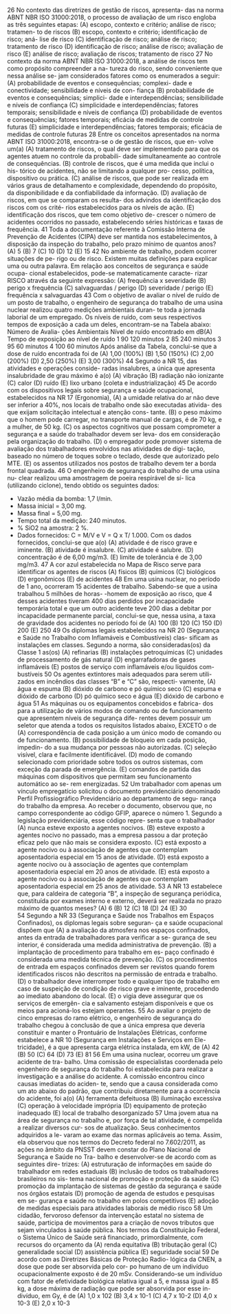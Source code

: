 26
No contexto das diretrizes de gestão de riscos, apresenta-
das na norma ABNT NBR ISO 31000:2018, o processo de
avaliação de um risco engloba as três seguintes etapas:
(A) escopo, contexto e critério; análise de risco; tratamen-
to de riscos
(B) escopo, contexto e critério; identificação de risco; aná-
lise de risco
(C) identificação de risco; análise de risco; tratamento de
risco
(D) identificação de risco; análise de risco; avaliação de
risco
(E) análise de risco; avaliação de riscos; tratamento de
risco
27
No contexto da norma ABNT NBR ISO 31000:2018, a
análise de riscos tem como propósito compreender a na-
tureza do risco, sendo conveniente que nessa análise se-
jam considerados fatores como os enumerados a seguir:
(A) probabilidade de eventos e consequências; complexi-
dade e conectividade; sensibilidade e níveis de con-
fiança
(B) probabilidade de eventos e consequências; simplici-
dade e interdependências; sensibilidade e níveis de
confiança
(C) simplicidade e interdependências; fatores temporais;
sensibilidade e níveis de confiança
(D) probabilidade de eventos e consequências; fatores
temporais; eficácia de medidas de controle futuras
(E) simplicidade e interdependências; fatores temporais;
eficácia de medidas de controle futuras
28
Entre os conceitos apresentados na norma ABNT ISO
31000:2018, encontra-se o de gestão de riscos, que en-
volve um(a)
(A) tratamento de riscos, o qual deve ser implementado
para que os agentes atuem no controle da probabili-
dade simultaneamente ao controle de consequências.
(B) controle de riscos, que é uma medida que inclui o his-
tórico de acidentes, não se limitando a qualquer pro-
cesso, política, dispositivo ou prática.
(C) análise de riscos, que pode ser realizada em vários
graus de detalhamento e complexidade, dependendo
do propósito, da disponibilidade e da confiabilidade da
informação.
(D) avaliação de riscos, em que se comparam os resulta-
dos advindos da identificação dos riscos com os crité-
rios estabelecidos para os níveis de ação.
(E) identificação dos riscos, que tem como objetivo de-
crescer o número de acidentes ocorridos no passado,
estabelecendo séries históricas e taxas de frequência.
41
Toda a documentação referente à Comissão Interna de
Prevenção de Acidentes (CIPA) deve ser mantida nos
estabelecimentos, à disposição da inspeção do trabalho,
pelo prazo mínimo de quantos anos?
(A) 5
(B) 7
(C) 10
(D) 12
(E) 15
42
No ambiente de trabalho, podem ocorrer situações de pe-
rigo ou de risco. Existem muitas definições para explicar
uma ou outra palavra.
Em relação aos conceitos de segurança e saúde ocupa-
cional estabelecidos, pode-se matematicamente caracte-
rizar RISCO através da seguinte expressão:
(A) frequência x severidade
(B) perigo x frequência
(C) salvaguardas / perigo
(D) severidade / perigo
(E) frequência x salvaguardas
43
Com o objetivo de avaliar o nível de ruído de um posto de
trabalho, o engenheiro de segurança do trabalho de uma
usina nuclear realizou quatro medições ambientais duran-
te toda a jornada laborial de um empregado. Os níveis de
ruído, com seus respectivos tempos de exposição a cada
um deles, encontram-se na Tabela abaixo:
Número de Avalia-
ções Ambientais
Nível de ruído
encontrado em dB(A)
Tempo de exposição
ao nível de ruído
1
90
120 minutos
2
85
240 minutos
3
95
60 minutos
4
100
60 minutos
Após análise da Tabela, conclui-se que a dose de ruído
encontrada foi de
(A) 1,00 (100%)
(B) 1,50 (150%)
(C) 2,00 (200%)
(D) 2,50 (250%)
(E) 3,00 (300%)
44
Segundo a NR 15, das atividades e operações conside-
radas insalubres, a única que apresenta insalubridade de
grau máximo é a(o)
(A) vibração
(B) radiação não ionizante
(C) calor
(D) ruído
(E) lixo urbano (coleta e industrialização)
45
De acordo com os dispositivos legais sobre segurança e
saúde ocupacional, estabelecidos na NR 17 (Ergonomia),
(A) a umidade relativa do ar não deve ser inferior a 40%,
nos locais de trabalho onde são executadas ativida-
des que exijam solicitação intelectual e atenção cons-
tante.
(B) o peso máximo que o homem pode carregar, no
transporte manual de cargas, é de 70 kg, e a mulher,
de 50 kg.
(C) os aspectos cognitivos que possam comprometer a
segurança e a saúde do trabalhador devem ser leva-
dos em consideração pela organização do trabalho.
(D) o empregador pode promover sistema de avaliação
dos trabalhadores envolvidos nas atividades de digi-
tação, baseado no número de toques sobre o teclado,
desde que autorizado pelo MTE.
(E) os assentos utilizados nos postos de trabalho devem
ter a borda frontal quadrada.
46
O engenheiro de segurança do trabalho de uma usina nu-
clear realizou uma amostragem de poeira respirável de sí-
lica (utilizando ciclone), tendo obtido os seguintes dados:
- Vazão média da bomba: 1,7 l/min.
- Massa inicial = 3,00 mg.
- Massa final = 5,00 mg.
- Tempo total da medição: 240 minutos.
- % SiO2 na amostra: 2 %.
- Dados fornecidos: C = M/V e V = Q x T/ 1.000.
Com os dados fornecidos, conclui-se que a(o)
(A) atividade é de risco grave e iminente.
(B) atividade é insalubre.
(C) atividade é salubre.
(D) concentração é de 6,00 mg/m3.
(E) limite de tolerância é de 3,00 mg/m3.
47
A cor azul estabelecida no Mapa de Risco serve para
identificar os agentes de riscos
(A) físicos
(B) químicos
(C) biológicos
(D) ergonômicos
(E) de acidentes
48
Em uma usina nuclear, no período de 1 ano, ocorreram 15
acidentes de trabalho.
Sabendo-se que a usina trabalhou 5 milhões de horas-
-homem de exposição ao risco, que 4 desses acidentes
tiveram 400 dias perdidos por incapacidade temporária
total e que um outro acidente teve 200 dias a debitar por
incapacidade permanente parcial, conclui-se que, nessa
usina, a taxa de gravidade dos acidentes no período foi de
(A) 100
(B) 120
(C) 150
(D) 200
(E) 250
49
Os diplomas legais estabelecidos na NR 20 (Segurança e
Saúde no Trabalho com Inflamáveis e Combustíveis) clas-
sificam as instalações em classes.
Segundo a norma, são consideradas(os) da Classe 1 as(os)
(A) refinarias
(B) instalações petroquímicas
(C) unidades de processamento de gás natural
(D) engarrafadoras de gases inflamáveis
(E) postos de serviço com inflamáveis e/ou líquidos com-
bustíveis
50
Os agentes extintores mais adequados para serem utili-
zados em incêndios das classes “B” e “C” são, respecti-
vamente,
(A) água e espuma
(B) dióxido de carbono e pó químico seco
(C) espuma e dióxido de carbono
(D) pó químico seco e água
(E) dióxido de carbono e água
51
As máquinas ou os equipamentos concebidos e fabrica-
dos para a utilização de vários modos de comando ou de
funcionamento que apresentem níveis de segurança dife-
rentes devem possuir um seletor que atenda a todos os
requisitos listados abaixo, EXCETO o de
(A) correspondência de cada posição a um único modo
de comando ou de funcionamento.
(B) possibilidade de bloqueio em cada posição, impedin-
do a sua mudança por pessoas não autorizadas.
(C) seleção visível, clara e facilmente identificável.
(D) modo de comando selecionado com prioridade sobre
todos os outros sistemas, com exceção da parada de
emergência.
(E) comandos de partida das máquinas com dispositivos
que permitam seu funcionamento automático ao se-
rem energizadas.
52
Um trabalhador com apenas um vínculo empregatício
solicitou o documento previdenciário denominado Perfil
Profissiográfico Previdenciário ao departamento de segu-
rança do trabalho da empresa. Ao receber o documento,
observou que, no campo correspondente ao código GFIP,
aparece o número 1.
Segundo a legislação previdenciária, esse código repre-
senta que o trabalhador
(A) nunca esteve exposto a agentes nocivos.
(B) esteve exposto a agentes nocivo no passado, mas a
empresa passou a dar proteção eficaz pelo que não
mais se considera exposto.
(C) está exposto a agente nocivo ou à associação de
agentes que contemplam aposentadoria especial em
15 anos de atividade.
(D) está exposto a agente nocivo ou à associação de
agentes que contemplam aposentadoria especial em
20 anos de atividade.
(E) está exposto a agente nocivo ou à associação de
agentes que contemplam aposentadoria especial em
25 anos de atividade.
53
A NR 13 estabelece que, para caldeira de categoria “B”, a
inspeção de segurança periódica, constituída por exames
interno e externo, deverá ser realizada no prazo máximo
de quantos meses?
(A) 6
(B) 12
(C) 18
(D) 24
(E) 30  
54
Segundo a NR 33 (Segurança e Saúde nos Trabalhos em
Espaços Confinados), os diplomas legais sobre seguran-
ça e saúde ocupacional dispõem que
(A) a avaliação da atmosfera nos espaços confinados,
antes da entrada de trabalhadores para verificar a se-
gurança de seu interior, é considerada uma medida
administrativa de prevenção.
(B) a implantação de procedimento para trabalho em es-
paço confinado é considerada uma medida técnica de
prevenção.
(C) os procedimentos de entrada em espaços confinados
devem ser revistos quando forem identificados riscos
não descritos na permissão de entrada e trabalho.
(D) o trabalhador deve interromper todo e qualquer tipo de
trabalho em caso de suspeição de condição de risco
grave e iminente, procedendo ao imediato abandono
do local.
(E) o vigia deve assegurar que os serviços de emergên-
cia e salvamento estejam disponíveis e que os meios
para acioná-los estejam operantes.
55
Ao avaliar o projeto de cinco empresas do ramo elétrico, o
engenheiro de segurança do trabalho chegou à conclusão
de que a única empresa que deveria constituir e manter o
Prontuário de Instalações Elétricas, conforme estabelece
a NR 10 (Segurança em Instalações e Serviços em Ele-
tricidade), é a que apresenta carga elétrica instalada, em
kW, de
(A) 42
(B) 50
(C) 64
(D) 73
(E) 81
56
Em uma usina nuclear, ocorreu um grave acidente de tra-
balho. Uma comissão de especialistas coordenada pelo
engenheiro de segurança do trabalho foi estabelecida
para realizar a investigação e a análise do acidente.
A comissão encontrou cinco causas imediatas do aciden-
te, sendo que a causa considerada como um ato abaixo
do padrão, que contribuiu diretamente para a ocorrência
do acidente, foi a(o)
(A) ferramenta defeituosa
(B) iluminação excessiva
(C) operação à velocidade imprópria
(D) equipamento de proteção inadequado
(E) local de trabalho desorganizado
57
Uma jovem atua na área de segurança no trabalho e, por
força de tal atividade, é compelida a realizar diversos cur-
sos de atualização. Seus conhecimentos adquiridos a le-
varam ao exame das normas aplicáveis ao tema.
Assim, ela observou que nos termos do Decreto federal
no 7.602/2011, as ações no âmbito da PNSST devem
constar do Plano Nacional de Segurança e Saúde no Tra-
balho e desenvolver-se de acordo com as seguintes dire-
trizes:
(A) estruturação de informações em saúde do trabalhador
em redes estaduais
(B) inclusão de todos os trabalhadores brasileiros no sis-
tema nacional de promoção e proteção da saúde
(C) promoção da implantação de sistemas de gestão da
segurança e saúde nos órgãos estatais
(D) promoção de agenda de estudos e pesquisas em se-
gurança e saúde no trabalho em polos competitivos
(E) adoção de medidas especiais para atividades laborais
de médio risco
58
Um cidadão, fervoroso defensor da intervenção estatal no
sistema de saúde, participa de movimentos para a criação
de novos tributos que sejam vinculados à saúde pública.
Nos termos da Constituição Federal, o Sistema Único de
Saúde será financiado, primordialmente, com recursos do
orçamento da
(A) renda equitativa
(B) tributação geral
(C) generalidade social
(D) assistência pública
(E) seguridade social
59
De acordo com as Diretrizes Básicas de Proteção Radio-
lógica da CNEN, a dose que pode ser absorvida pelo cor-
po humano de um indivíduo ocupacionalmente exposto é
de 20 mSv.
Considerando-se um indivíduo com fator de efetividade
biológica relativa igual a 5, e massa igual a 85 kg, a dose
máxima de radiação que pode ser absorvida por esse in-
divíduo, em Gy, é de
(A) 1,0 x 102
(B) 3,4 x 10-1
(C) 4,7 x 10-2
(D) 4,0 x 10-3
(E) 2,0 x 10-3
